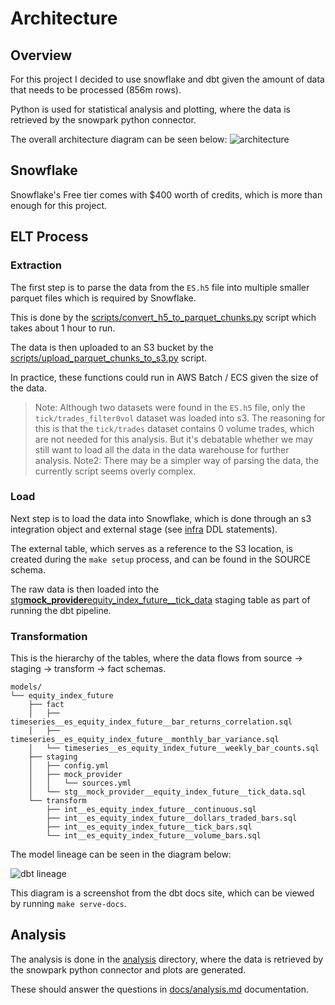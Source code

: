 # Architecture

## Overview

For this project I decided to use snowflake and dbt given the amount of data that needs to be processed (856m rows).

Python is used for statistical analysis and plotting, where the data is retrieved by the snowpark python connector.

The overall architecture diagram can be seen below:
![architecture](.github/images/architecture.png)

## Snowflake

Snowflake's Free tier comes with $400 worth of credits, which is more than enough for this project.

## ELT Process

### Extraction

The first step is to parse the data from the `ES.h5` file into multiple smaller parquet files which is required by Snowflake.

This is done by the [scripts/convert_h5_to_parquet_chunks.py](scripts/convert_h5_to_parquet_chunks.py) script which takes about 1 hour to run.

The data is then uploaded to an S3 bucket by the [scripts/upload_parquet_chunks_to_s3.py](scripts/upload_parquet_chunks_to_s3.py) script.

In practice, these functions could run in AWS Batch / ECS given the size of the data.

> Note: Although two datasets were found in the `ES.h5` file, only the `tick/trades_filter0vol` dataset was loaded into s3.
> The reasoning for this is that the `tick/trades` dataset contains 0 volume trades, which are not needed for this analysis.
> But it's debatable whether we may still want to load all the data in the data warehouse for further analysis.
> Note2: There may be a simpler way of parsing the data, the currently script seems overly complex.

### Load

Next step is to load the data into Snowflake, which is done through an s3 integration object and external stage (see [infra](infra) DDL statements).

The external table, which serves as a reference to the S3 location, is created during the `make setup` process, and can be found in the SOURCE schema.

The raw data is then loaded into the [stg**mock_provider**equity_index_future\_\_tick_data](models/equity_index_future/staging/stg__mock_provider__equity_index_future__tick_data.sql) staging table as part of running the dbt pipeline.

### Transformation

This is the hierarchy of the tables, where the data flows from source -> staging -> transform -> fact schemas.

```
models/
└── equity_index_future
    ├── fact
    │   ├── timeseries__es_equity_index_future__bar_returns_correlation.sql
    │   ├── timeseries__es_equity_index_future__monthly_bar_variance.sql
    │   └── timeseries__es_equity_index_future__weekly_bar_counts.sql
    ├── staging
    │   ├── config.yml
    │   ├── mock_provider
    │   │   └── sources.yml
    │   └── stg__mock_provider__equity_index_future__tick_data.sql
    └── transform
        ├── int__es_equity_index_future__continuous.sql
        ├── int__es_equity_index_future__dollars_traded_bars.sql
        ├── int__es_equity_index_future__tick_bars.sql
        └── int__es_equity_index_future__volume_bars.sql
```

The model lineage can be seen in the diagram below:

![dbt lineage](.github/images/dbt_model_lineage.png)

This diagram is a screenshot from the dbt docs site, which can be viewed by running `make serve-docs`.

## Analysis

The analysis is done in the [analysis](analysis) directory, where the data is retrieved by the snowpark python connector and plots are generated.

These should answer the questions in [docs/analysis.md](docs/analysis.md) documentation.
